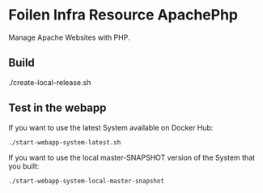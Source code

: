 Foilen Infra Resource ApachePhp
==============

Manage Apache Websites with PHP.

Build
-----

./create-local-release.sh

Test in the webapp
-----

If you want to use the latest System available on Docker Hub:

`./start-webapp-system-latest.sh`

If you want to use the local master-SNAPSHOT version of the System that you built:

`./start-webapp-system-local-master-snapshot`
